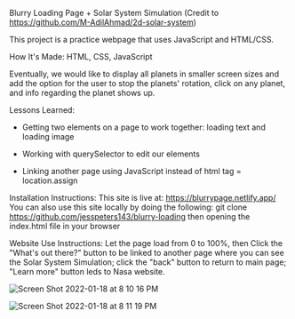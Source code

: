 Blurry Loading Page + Solar System Simulation (Credit to https://github.com/M-AdilAhmad/2d-solar-system)

This project is a practice webpage that uses JavaScript and HTML/CSS.

How It's Made:
HTML, CSS, JavaScript

Eventually, we would like to display all planets in smaller screen sizes and add the option for the user to stop the planets' rotation, click on any planet, and info regarding the planet shows up.

Lessons Learned:
- Getting two elements on a page to work together: loading text and loading image

- Working with querySelector to edit our elements 

- Linking another page using JavaScript instead of html <a> tag = location.assign


Installation Instructions:
This site is live at: https://blurrypage.netlify.app/
​You can also use this site locally by doing the following: git clone https://github.com/jesspeters143/blurry-loading then opening the index.html file in your browser​

Website Use Instructions:
Let the page load from 0 to 100%, then Click the "What's out there?" button to be linked to another page where you can see the Solar System Simulation; click the "back" button to return to main page; "Learn more" button leds to Nasa website.
  
  ![Screen Shot 2022-01-18 at 8 10 16 PM](https://user-images.githubusercontent.com/83046012/150062477-b3ce269e-54fb-46d8-b5d3-b08a4415fe27.png)

  
  ![Screen Shot 2022-01-18 at 8 11 19 PM](https://user-images.githubusercontent.com/83046012/150062582-ed70c899-093c-4054-be19-ae859e5742fa.png)

